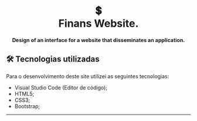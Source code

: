 <h1 align="center">
💲<br>Finans Website.
</h1>

<h4 align="center">
Design of an interface for a website that disseminates an application. 
</h4>

## 🛠 Tecnologias utilizadas
Para o desenvolvimento deste site utilizei as seguintes tecnologias:
- Visual Studio Code (Editor de código);
- HTML5;
- CSS3;
- Bootstrap;
---
